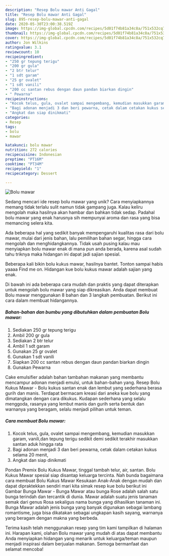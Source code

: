 ```yaml
---
description: "Resep Bolu mawar Anti Gagal"
title: "Resep Bolu mawar Anti Gagal"
slug: 895-resep-bolu-mawar-anti-gagal
date: 2020-05-30T23:00:38.519Z
image: https://img-global.cpcdn.com/recipes/5d01f74b81a34c8a/751x532cq70/bolu-mawar-foto-resep-utama.jpg
thumbnail: https://img-global.cpcdn.com/recipes/5d01f74b81a34c8a/751x532cq70/bolu-mawar-foto-resep-utama.jpg
cover: https://img-global.cpcdn.com/recipes/5d01f74b81a34c8a/751x532cq70/bolu-mawar-foto-resep-utama.jpg
author: Jon Wilkins
ratingvalue: 3.1
reviewcount: 10
recipeingredient:
- "250 gr tepung terigu"
- "200 gr gula"
- "2 btr telur"
- "1 sdt garam"
- "25 gr ovalet"
- "1 sdt vanili"
- "200 cc santan rebus dengan daun pandan biarkan dingin"
- " Pewarna"
recipeinstructions:
- "Kocok telus, gula, ovalet sampai mengembang, kemudian masukkan garam, vanili,dan tepung terigu sedikit demi sedikit terakhir masukkan santan aduk hingga rata"
- "Bagi adonan menjadi 3 dan beri pewarna, cetak dalam cetakan kukus selama 20 menit,"
- "Angkat dan siap dinikmati"
categories:
- Resep
tags:
- bolu
- mawar

katakunci: bolu mawar 
nutrition: 272 calories
recipecuisine: Indonesian
preptime: "PT16M"
cooktime: "PT34M"
recipeyield: "1"
recipecategory: Dessert

---
```



![Bolu mawar](https://img-global.cpcdn.com/recipes/5d01f74b81a34c8a/751x532cq70/bolu-mawar-foto-resep-utama.jpg)

Sedang mencari ide resep bolu mawar yang unik? Cara menyiapkannya memang tidak terlalu sulit namun tidak gampang juga. Kalau keliru mengolah maka hasilnya akan hambar dan bahkan tidak sedap. Padahal bolu mawar yang enak harusnya sih mempunyai aroma dan rasa yang bisa memancing selera kita.

Ada beberapa hal yang sedikit banyak mempengaruhi kualitas rasa dari bolu mawar, mulai dari jenis bahan, lalu pemilihan bahan segar, hingga cara mengolah dan menghidangkannya. Tidak usah pusing kalau mau menyiapkan bolu mawar enak di mana pun anda berada, karena asal sudah tahu triknya maka hidangan ini dapat jadi sajian spesial.

Beberapa kali bikin bolu kukus mawar, hasilnya bantet. Tonton sampai habis yaaaa Find me on. Hidangan kue bolu kukus mawar adalah sajian yang enak.


Di bawah ini ada beberapa cara mudah dan praktis yang dapat diterapkan untuk mengolah bolu mawar yang siap dikreasikan. Anda dapat membuat Bolu mawar menggunakan 8 bahan dan 3 langkah pembuatan. Berikut ini cara dalam membuat hidangannya.

<!--inarticleads1-->

##### Bahan-bahan dan bumbu yang dibutuhkan dalam pembuatan Bolu mawar:

1. Sediakan 250 gr tepung terigu
1. Ambil 200 gr gula
1. Sediakan 2 btr telur
1. Ambil 1 sdt garam
1. Gunakan 25 gr ovalet
1. Gunakan 1 sdt vanili
1. Siapkan 200 cc santan rebus dengan daun pandan biarkan dingin
1. Gunakan  Pewarna


Cake emulsifier adalah bahan tambahan makanan yang membantu mencampur adonan menjadi emulsi, untuk bahan-bahan yang. Resep Bolu Kukus Mawar - Bolu kukus santan enak dan lembut yang sederhana berasa gurih dan manis. Terdapat bermacam kreasi dari aneka kue bolu yang dimatangkan dengan cara dikukus. Kudapan sederhana yang selalu menggoda, rasanya yang lembut manis dan gurih serta bentuk dan warnanya yang beragam, selalu menjadi pilihan untuk teman. 

<!--inarticleads2-->

##### Cara membuat Bolu mawar:

1. Kocok telus, gula, ovalet sampai mengembang, kemudian masukkan garam, vanili,dan tepung terigu sedikit demi sedikit terakhir masukkan santan aduk hingga rata
1. Bagi adonan menjadi 3 dan beri pewarna, cetak dalam cetakan kukus selama 20 menit,
1. Angkat dan siap dinikmati


Pondan Premix Bolu Kukus Mawar, tinggal tambah telur, air, santan. Bolu Kukus Mawar spesial siap disantap keluarga tercinta. Nah bunda bagaimana cara membuat Bolu Kukus Mawar Kesukaan Anak-Anak dengan mudah dan dapat dipraktekkan sendiri mari kita simak resep kue bolu berikut ini  Gambar Bunga Mawar - Bunga Mawar atau bunga Rose adalah salah satu bunga terindah dan tercantik di dunia. Mawar adalah suatu jenis tanaman semak dari genus Rosa sekaligus nama bunga yang dihasilkan tanaman ini. Bunga Mawar adalah jenis bunga yang banyak digunakan sebagai lambang romantisme, juga bisa dikatakan sebagai ungkapan kasih sayang, warnanya yang beragam dengan makna yang berbeda. 

Terima kasih telah menggunakan resep yang tim kami tampilkan di halaman ini. Harapan kami, olahan Bolu mawar yang mudah di atas dapat membantu Anda menyiapkan hidangan yang menarik untuk keluarga/teman maupun menjadi inspirasi dalam berjualan makanan. Semoga bermanfaat dan selamat mencoba!
